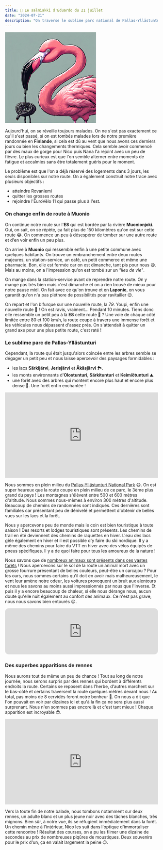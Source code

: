 ```yaml
---
title: 🍬 Le salmiakki d'Eduardo du 21 juillet
date: "2024-07-21"
description: "On traverse le sublime parc national de Pallas-Yllästunturi !"
---
```


![Salmiakki d'Eduardo](../salmiakki_eduardo.png)

Aujourd'hui, on se réveille toujours malades. On ne s'est pas exactement ce qu'il s'est passé, si on est tombés malades lors de notre première randonnée en **Finlande**, si cela est dû au vent que nous avons ces derniers jours ou bien les changements thermiques. Cela semble avoir commencé par des maux de gorge pour Nico puis Nana l'a rejoint avec un peu de fièvre. Le plus curieux est que l'on semble alterner entre moments de fatigue et accalmies sans être totalement guéris pour le moment.

Le problème est que l'on a déjà réservé des logements dans 3 jours, les seuls disponibles sur notre route. On a également construit notre trace avec plusieurs objectifs :
- atteindre Rovaniemi 
- quitter les grosses routes
- rejoindre l'EuroVélo 11 qui passe plus à l'est.

### On change enfin de route à Muonio

On continue notre route sur l'**E8** qui est bordée par la rivière **Muonionjoki**. Oui, on sait, on se répète, ça fait plus de 150 kilomètres qu'on est sur cette route 😂. On commence un peu à désespérer de tomber sur une autre route et d'en voir enfin un peu plus.

On arrive à **Muonio** qui ressemble enfin à une petite commune avec quelques habitants. On trouve un embranchement entre deux routes majeures, un station-service, un café, un petit commerce et même une pharmacie. Bon, elle est fermée car on est dimanche, tant pis pour nous 😅. Mais au moins, on a l'impression qu'on est tombé sur un *"lieu de vie"*.

On mange dans la station-service avant de reprendre notre route. On y mange pas très bien mais c'est dimanche et on a rien trouvé de mieux pour notre pause midi. On fait avec ce qu'on trouve et en **Laponie**, on vous garantit qu'on n'a pas pléthore de possibilités pour ravitailler 😉.

On repart et l'on bifurque sur une nouvelle route, la *79*. Youpi, enfin une nouvelle route 🥳 ! On est ravis, vraiment... Pendant 10 minutes. Tiens donc elle ressemble un petit peu à là **E8** cette route 🤔 ? Une voie de chaque côté limitée entre 80 et 100 km/h, la route coupe à travers une immense forêt et les véhicules nous dépassent d'assez près. On s'attendait à quitter un grand axe pour une plus petite route, c'est raté !

### Le sublime parc de Pallas-Yllästunturi

Cependant, la route qui était jusqu'alors coincée entre les arbres semble se dégager un petit peu et nous laisse apercevoir des paysages formidables :
- les lacs **Särkijärvi**, **Jerisjärvi** et **Äkäsjärvi** 🏞️.
- les monts environnants d'**Olostunturi**, **Särkitunturi** et **Keimiötunturi** ⛰️.
- une forêt avec des arbres qui montent encore plus haut et encore plus dense 🌳. Une forêt enfin enchantée !

<div style="width: 100%; height: 0; position: relative; padding-bottom: 56%;"><iframe src="https://giphy.com/embed/TuptaxRZphuyA" style="top: 0; left: 0; width: 100%; height: 100%; position: absolute; border: 0;" allowfullscreen scrolling="no" allow="encrypted-media;" class="giphy-embed"></iframe></div> 

Nous sommes en plein milieu du [Pallas-Yllästunturi National Park](https://www.nationalparks.fi/pallas-yllastunturinp) 😃. On est super heureux que la route coupe en plein milieu de ce parc, le 3ème plus grand du pays ! Les montagnes s'élèvent entre 500 et 600 mètres d'altitude. Nous sommes nous-mêmes à environ 300 mètres d'altitude. Beaucoup de chemins de randonnées sont indiqués. Ces dernières sont familiales car présentant peu de dénivelé et permettent d'obtenir de belles vues sur les lacs et la forêt.

Nous y apercevons peu de monde mais le coin est bien touristique à toute saison ! Des resorts et lodges touristiques sont présents. Les chemins de trail en été deviennent des chemins de raquettes en hiver. L'eau des lacs gèle également en hiver et il est possible d'y faire du ski nordique. Il y a même des chemins pour faire du VTT en hiver avec des vélos équipés de pneus spécifiques. Il y a de quoi faire pour tous les amoureux de la nature !

Nous savons que de [nombreux animaux sont présents dans ces vastes forêts](https://www.visitfinland.com/fr/les-articles/la-merveilleuse-faune-finlandaise/) ! Nous apercevons sur le sol de la route un animal mort avec un grosse fourrure présentant de belles couleurs, peut-être un carcajou ? Pour les ours, nous sommes certains qu'il doit en avoir mais malheureusement, le vent leur amène notre odeur, les voitures provoquent un bruit aux alentours et nous les savons au moins aussi impressionnés par nous que l'inverse. Et puis il y a encore beaucoup de chaleur, si elle nous dérange nous, aucun doute qu'elle nuit également au confort des animaux. Ce n'est pas grave, nous nous savons bien entourés 😉.

<iframe style="border-radius:12px" src="https://open.spotify.com/embed/track/1SHA4IJyiyNobDOrQzFFXy?utm_source=generator" width="100%" height="152" frameBorder="0" allow="autoplay; clipboard-write; encrypted-media; picture-in-picture" loading="lazy"></iframe>

### Des superbes apparitions de rennes

Nous aurons tout de même un peu de chance ! Tout au long de notre journée, nous serons surpris par des rennes qui bordent à différents endroits la route. Certains se reposent dans l'herbe, d'autres marchent sur le bas-côté et certains traversent la route quelques mètres devant nous ! Au total, pas moins de 8 cervidés feront notre bonheur 🤗. On nous a dit que l'on pouvait en voir par dizaines ici et qu'à la fin ça ne sera plus aussi surprenant. Nous n'en sommes pas encore là et c'est tant mieux ! Chaque apparition est incroyable 😍.

<div style="width: 100%; height: 0; position: relative; padding-bottom: 56%;"><iframe src="https://giphy.com/embed/xMGh0bajSyNdC" style="top: 0; left: 0; width: 100%; height: 100%; position: absolute; border: 0;" allowfullscreen scrolling="no" allow="encrypted-media;" class="giphy-embed"></iframe></div> 

Vers la toute fin de notre balade, nous tombons notamment sur deux rennes, un adulte blanc et un plus jeune noir avec des tâches blanches, très mignons. Bien sûr, à notre vue, ils se réfugient immédiatement dans la forêt. Un chemin mène à l'intérieur, Nico les suit dans l'optique d'immortaliser cette rencontre ! Résultat des courses, on a pu les filmer une dizaine de secondes au prix de nombreuses piqûres de moustiques. Deux souvenirs pour le prix d'un, ça en valait largement la peine 😉.
